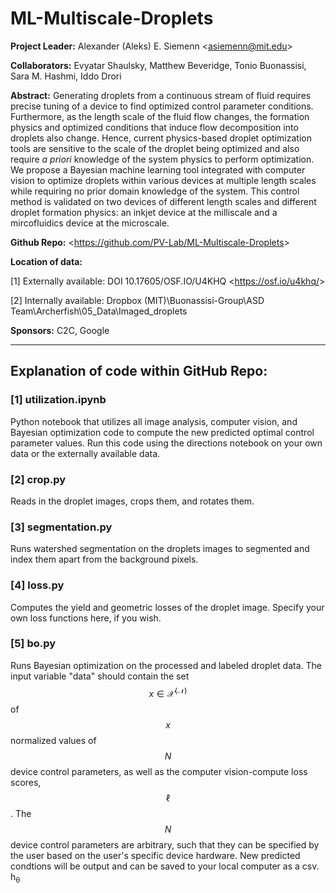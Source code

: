 # ML-Multiscale-Droplets

**Project Leader:** Alexander (Aleks) E. Siemenn \<<asiemenn@mit.edu>\>

**Collaborators:** Evyatar Shaulsky, Matthew Beveridge, Tonio Buonassisi, Sara M. Hashmi, Iddo Drori

**Abstract:** Generating droplets from a continuous stream of fluid requires precise tuning of a device to find optimized control parameter conditions. Furthermore, as the length scale of the fluid flow changes, the formation physics and optimized conditions that induce flow decomposition into droplets also change. Hence, current physics-based droplet optimization tools are sensitive to the scale of the droplet being optimized and also require _a priori_ knowledge of the system physics to perform optimization. We propose a Bayesian machine learning tool integrated with computer vision to optimize droplets within various devices at multiple length scales while requiring no prior domain knowledge of the system. This control method is validated on two devices of different length scales and different droplet formation physics: an inkjet device at the milliscale and a mircofluidics device at the microscale.

**Github Repo:** \<<https://github.com/PV-Lab/ML-Multiscale-Droplets>\>

**Location of data:**

[1] Externally available: DOI 10.17605/OSF.IO/U4KHQ \<<https://osf.io/u4khq/>\>

[2] Internally available: Dropbox (MIT)\Buonassisi-Group\ASD Team\Archerfish\05_Data\Imaged_droplets

**Sponsors:** C2C, Google

*******

## Explanation of code within GitHub Repo:

### [1] utilization.ipynb
Python notebook that utilizes all image analysis, computer vision, and Bayesian optimization code to compute the new predicted optimal control parameter values. Run this code using the directions notebook on your own data or the externally available data.

### [2] crop.py
Reads in the droplet images, crops them, and rotates them.

### [3] segmentation.py
Runs watershed segmentation on the droplets images to segmented and index them apart from the background pixels.

### [4] loss.py
Computes the yield and geometric losses of the droplet image. Specify your own loss functions here, if you wish.

### [5] bo.py
Runs Bayesian optimization on the processed and labeled droplet data. The input variable "data" should contain the set $$x \in \mathcal{X^{(N)}}$$ of $$x$$ normalized values of $$N$$ device control parameters, as well as the computer vision-compute loss scores, $$\ell$$. The $$N$$ device control parameters are arbitrary, such that they can be specified by the user based on the user's specific device hardware. New predicted condtions will be output and can be saved to your local computer as a csv.  h<sub>&theta;
